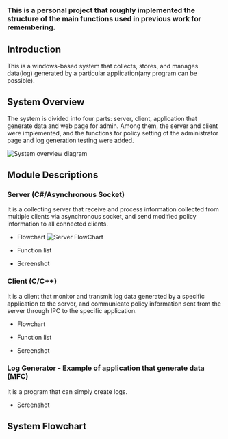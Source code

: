 ### This is a personal project that roughly implemented the structure of the main functions used in previous work for remembering.

## Introduction
This is a windows-based system that collects, stores, and manages data(log) generated by a particular application(any program can be possible).


## System Overview

The system is divided into four parts: server, client, application that generate data and web page for admin. Among them, the server and client were implemented, and the functions for policy setting of the administrator page and log generation testing were added.

![System overview diagram](https://user-images.githubusercontent.com/67772643/86521595-08db2800-be21-11ea-89a8-41a1d208ae07.png)


## Module Descriptions

### Server (C#/Asynchronous Socket)

It is a collecting server that receive and process information collected from multiple clients via asynchronous socket, and send modified policy information to all connected clients.

* Flowchart
![Server FlowChart](https://user-images.githubusercontent.com/67772643/86521610-227c6f80-be21-11ea-89a5-cc3a67d95a7d.png)

* Function list

* Screenshot

### Client (C/C++)

It is a client that monitor and transmit log data generated by a specific application to the server, and communicate policy information sent from the server through IPC to the specific application.

* Flowchart

* Function list

* Screenshot

### Log Generator - Example of application that generate data (MFC)
It is a program that can simply create logs.

* Screenshot

## System Flowchart

